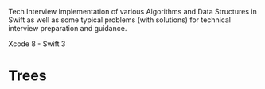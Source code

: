 Tech Interview
Implementation of various Algorithms and Data Structures in Swift as well as some typical problems (with solutions) for technical interview preparation and guidance.

Xcode 8 - Swift 3

# Trees